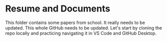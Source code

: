 # Resume and Documents

This folder contains some papers from school. It really needs to be updated. This whole GitHub needs to be updated. 
Let's start by cloning the repo locally and practicing navigating it in VS Code and GitHub Desktop.
